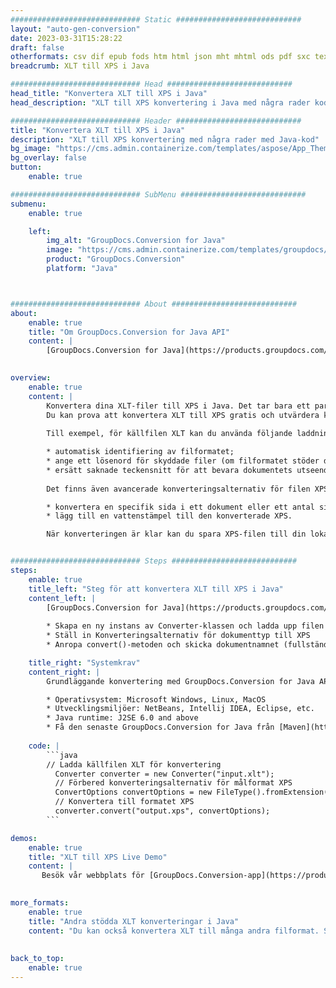```yaml
---
############################# Static ############################
layout: "auto-gen-conversion"
date: 2023-03-31T15:28:22
draft: false
otherformats: csv dif epub fods htm html json mht mhtml ods pdf sxc tex tsv xlam xls xlsb xlsm xlsx xlt xltm xltx xml xps
breadcrumb: XLT till XPS i Java

############################# Head ############################
head_title: "Konvertera XLT till XPS i Java"
head_description: "XLT till XPS konvertering i Java med några rader kod. Konvertera över 160 filformat med hjälp av GroupDocs dokumentkonverterings-API för Java"

############################# Header ############################
title: "Konvertera XLT till XPS i Java"
description: "XLT till XPS konvertering med några rader med Java-kod"
bg_image: "https://cms.admin.containerize.com/templates/aspose/App_Themes/V3/images/bg/header1.png"
bg_overlay: false
button:
    enable: true

############################# SubMenu ############################
submenu:
    enable: true

    left:
        img_alt: "GroupDocs.Conversion for Java"
        image: "https://cms.admin.containerize.com/templates/groupdocs/images/product-logos/90x90-noborder/groupdocs-conversion-java.png"
        product: "GroupDocs.Conversion"
        platform: "Java"



############################# About ############################
about:
    enable: true
    title: "Om GroupDocs.Conversion for Java API"
    content: |
        [GroupDocs.Conversion for Java](https://products.groupdocs.com/conversion/java/) är ett avancerat filformatkonverterings-API för konvertering mellan populära bild- och dokumentformat som Microsoft Office, OpenDocument, PDF, HTML, e-post, CAD. och mycket mer med bara några rader kod. Det inbyggda API:t upptäcker automatiskt formaten för originaldokumenten och erbjuder många alternativ för att anpassa de konverterade dokumenten. Tillsammans med funktionen att extrahera information från ett dokument, stöder den också cachelagring av konverteringsresultaten till den lokala disken som standard. Men alla typer av cachelagring kan stödjas genom att implementera lämpliga gränssnitt - Amazon S3, Dropbox, Google Drive, Windows Azure, Reddis eller andra.
    

overview:
    enable: true
    content: |
        Konvertera dina XLT-filer till XPS i Java. Det tar bara ett par rader med Java-kod på valfri plattform, som Windows, Linux, macOS.
        Du kan prova att konvertera XLT till XPS gratis och utvärdera kvaliteten på konverteringsresultaten. Tillsammans med enkla filkonverteringsskript kan du prova mer sofistikerade alternativ för att ladda källfilen XLT och lagra XPS-utdata. 
        
        Till exempel, för källfilen XLT kan du använda följande laddningsalternativ:

        * automatisk identifiering av filformatet;
        * ange ett lösenord för skyddade filer (om filformatet stöder det);
        * ersätt saknade teckensnitt för att bevara dokumentets utseende.
        
        Det finns även avancerade konverteringsalternativ för filen XPS:

        * konvertera en specifik sida i ett dokument eller ett antal sidor;
        * lägg till en vattenstämpel till den konverterade XPS.

        När konverteringen är klar kan du spara XPS-filen till din lokala filsökväg eller till tredje parts lagring såsom FTP, Amazon S3, Google Drive, Dropbox etc. Observera - för att konvertera XLT till XPS behöver du inte installera någon ytterligare programvara, såsom MS Office, Open Office, Adobe Acrobat Reader etc.


############################# Steps ############################
steps:
    enable: true
    title_left: "Steg för att konvertera XLT till XPS i Java"
    content_left: |
        [GroupDocs.Conversion for Java](https://products.groupdocs.com/conversion/java/) låter utvecklare enkelt konvertera XLT fil till XPS med några rader kod.
        
        * Skapa en ny instans av Converter-klassen och ladda upp filen XLT med den fullständiga sökvägen
        * Ställ in Konverteringsalternativ för dokumenttyp till XPS
        * Anropa convert()-metoden och skicka dokumentnamnet (fullständig sökväg) och formatet (XPS) som en parameter

    title_right: "Systemkrav"
    content_right: |
        Grundläggande konvertering med GroupDocs.Conversion for Java API kan göras med bara några rader kod. Våra API:er stöds på alla större plattformar och operativsystem. Innan du kör koden nedan, se till att du har följande förutsättningar installerade på ditt system.

        * Operativsystem: Microsoft Windows, Linux, MacOS
        * Utvecklingsmiljöer: NetBeans, Intellij IDEA, Eclipse, etc.
        * Java runtime: J2SE 6.0 and above
        * Få den senaste GroupDocs.Conversion for Java från [Maven](https://repository.groupdocs.com/webapp/#/artifacts/browse/tree/General/repo/com/groupdocs/groupdocs-conversion)
         
    code: |
        ```java    
        // Ladda källfilen XLT för konvertering
          Converter converter = new Converter("input.xlt");
          // Förbered konverteringsalternativ för målformat XPS
          ConvertOptions convertOptions = new FileType().fromExtension("xps").getConvertOptions();
          // Konvertera till formatet XPS
          converter.convert("output.xps", convertOptions);
        ```

demos:
    enable: true
    title: "XLT till XPS Live Demo"
    content: |
       Besök vår webbplats för [GroupDocs.Conversion-app](https://products.groupdocs.app/conversion/family) och försök konvertera XLT till XPS nu. Den kostnadsfria demon har följande fördelar
          

more_formats:
    enable: true
    title: "Andra stödda XLT konverteringar i Java"
    content: "Du kan också konvertera XLT till många andra filformat. Se listan nedan."
       
       
back_to_top:
    enable: true
---
```

